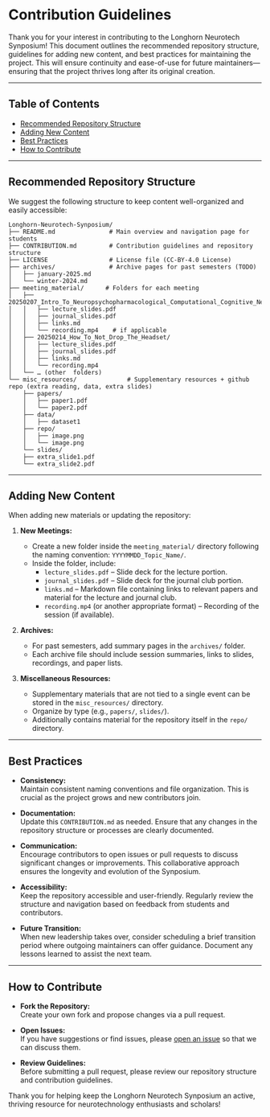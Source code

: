 # Contribution Guidelines

Thank you for your interest in contributing to the Longhorn Neurotech Synposium! This document outlines the recommended repository structure, guidelines for adding new content, and best practices for maintaining the project. This will ensure continuity and ease-of-use for future maintainers—ensuring that the project thrives long after its original creation.

---

## Table of Contents
- [Recommended Repository Structure](#recommended-repository-structure)
- [Adding New Content](#adding-new-content)
- [Best Practices](#best-practices)
- [How to Contribute](#how-to-contribute)

---  

## Recommended Repository Structure

We suggest the following structure to keep content well-organized and easily accessible:

```plaintext
Longhorn-Neurotech-Synposium/
├── README.md               # Main overview and navigation page for students
├── CONTRIBUTION.md         # Contribution guidelines and repository structure
├── LICENSE                 # License file (CC-BY-4.0 License)
├── archives/               # Archive pages for past semesters (TODO)
│   ├── january-2025.md
│   └── winter-2024.md
├── meeting_material/      # Folders for each meeting
│   ├── 20250207_Intro_To_Neuropsychopharmacological_Computational_Cognitive_Neuroscience_Part_3/
│   │   ├── lecture_slides.pdf
│   │   ├── journal_slides.pdf
│   │   ├── links.md
│   │   └── recording.mp4    # if applicable
│   ├── 20250214_How_To_Not_Drop_The_Headset/
│   │   ├── lecture_slides.pdf
│   │   ├── journal_slides.pdf
│   │   ├── links.md
│   │   └── recording.mp4
│   └── … (other  folders)
└── misc_resources/              # Supplementary resources + github repo (extra reading, data, extra slides)
    ├── papers/
    │   ├── paper1.pdf
    │   └── paper2.pdf
    ├── data/
    │   ├── dataset1
    ├── repo/
    │   ├── image.png
    │   └── image.png
    └── slides/
    ├── extra_slide1.pdf
    └── extra_slide2.pdf
```
---

## Adding New Content

When adding new materials or updating the repository:

1. **New Meetings:**
   - Create a new folder inside the `meeting_material/` directory following the naming convention: `YYYYMMDD_Topic_Name/`.
   - Inside the folder, include:
     - `lecture_slides.pdf` – Slide deck for the lecture portion.
     - `journal_slides.pdf` – Slide deck for the journal club portion.
     - `links.md` – Markdown file containing links to relevant papers and material for the lecture and journal club.
     - `recording.mp4` (or another appropriate format) – Recording of the session (if available).

2. **Archives:**
   - For past semesters, add summary pages in the `archives/` folder.
   - Each archive file should include session summaries, links to slides, recordings, and paper lists.

3. **Miscellaneous Resources:**
   - Supplementary materials that are not tied to a single event can be stored in the `misc_resources/` directory.
   - Organize by type (e.g., `papers/`, `slides/`).
   - Additionally contains material for the repository itself in the `repo/` directory.

---

## Best Practices

- **Consistency:**  
  Maintain consistent naming conventions and file organization. This is crucial as the project grows and new contributors join.

- **Documentation:**  
  Update this `CONTRIBUTION.md` as needed. Ensure that any changes in the repository structure or processes are clearly documented.

- **Communication:**  
  Encourage contributors to open issues or pull requests to discuss significant changes or improvements. This collaborative approach ensures the longevity and evolution of the Synposium.

- **Accessibility:**  
  Keep the repository accessible and user-friendly. Regularly review the structure and navigation based on feedback from students and contributors.

- **Future Transition:**  
  When new leadership takes over, consider scheduling a brief transition period where outgoing maintainers can offer guidance. Document any lessons learned to assist the next team.

---

## How to Contribute

- **Fork the Repository:**  
  Create your own fork and propose changes via a pull request.

- **Open Issues:**  
  If you have suggestions or find issues, please [open an issue](https://github.com/your-repo/issues) so that we can discuss them.

- **Review Guidelines:**  
  Before submitting a pull request, please review our repository structure and contribution guidelines.

Thank you for helping keep the Longhorn Neurotech Synposium an active, thriving resource for neurotechnology enthusiasts and scholars!
